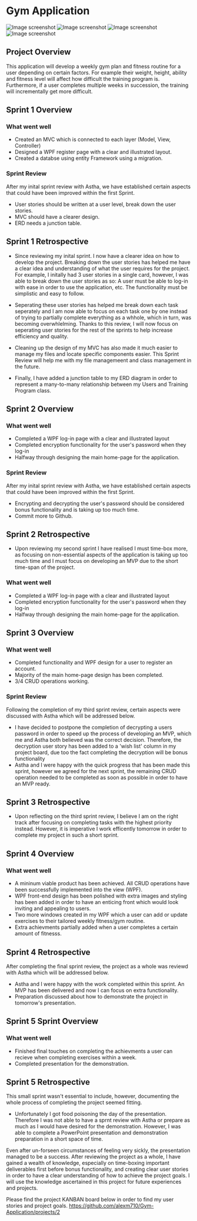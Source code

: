 # Gym Application
![Image screenshot](.Screenshots/FirstPage.PNG)
![Image screenshot](.Screenshots/Register.PNG)
![Image screenshot](.Screenshots/MainPage.PNG)
![Image screenshot](.Screenshots/addexercise.PNG)


## Project Overview 
This application will develop a weekly gym plan and fitness routine for a user depending on certain factors. For example their weight, height, ability and fitness level will affect how difficult the training program is. Furthermore, if a user completes multiple weeks in succession, the training will incrementally get more difficult.

## Sprint 1 Overview  

### What went well
- Created an MVC which is connected to each layer (Model, View, Controller)
- Designed a WPF register page with a clear and illustrated layout.
- Created a databse using entity Framework using a migration.

### Sprint Review
After my inital sprint review with Astha, we have established certain aspects that could have been improved within the first Sprint.
- User stories should be written at a user level, break down the user stories.
- MVC should have a clearer design.
- ERD needs a junction table.

## Sprint 1 Retrospective 

- Since reviewing my inital sprint. I now have a clearer idea on how to develop the project. Breaking down the user stories has helped me have a clear idea and understanding of what the user requires for the project. For example, I initally had 3 user stories in a single card, however, I was able to break down the user stories as so: A user must be able to log-in with ease in order to use the application, etc. The functionality must be simplistic and easy to follow. 

- Seperating these user stories has helped me break down each task seperately and I am now able to focus on each task one by one instead of trying to partially complete everything as a whhole, which in turn, was becoming overwhlelming. Thanks to this review, I will now focus on seperating user stories for the rest of the sprints to help increase efficiency and quality.

- Cleaning up the design of my MVC has also made it much easier to manage my files and locate specific components easier. This Sprint Review will help me with my file managemeent and class management in the future.

- Finally, I have added a junction table to my ERD diagram in order to represent a many-to-many relationship between my Users and Training Program class.

## Sprint 2 Overview  

### What went well
- Completed a WPF log-in page with a clear and illustrated layout 
- Completed encryption functionality for the user's password when they log-in
- Halfway through designing the main home-page for the application.

### Sprint Review
After my inital sprint review with Astha, we have established certain aspects that could have been improved within the first Sprint.
- Encrypting and decrypting the user's password should be considered bonus functionality and is taking up too much time.
- Commit more to Github.

## Sprint 2 Retrospective

- Upon reviewing my second sprint I have realised I must time-box more, as focusing on non-essential aspects of the application is taking up too much time and I must focus on developing an MVP due to the short time-span of the project.

### What went well
- Completed a WPF log-in page with a clear and illustrated layout 
- Completed encryption functionality for the user's password when they log-in
- Halfway through designing the main home-page for the application.


## Sprint 3 Overview

### What went well
- Completed functionality and WPF design for a user to register an account.
- Majority of the main home-page design has been completed. 
- 3/4 CRUD operations working.

### Sprint Review 
Following the completion of my third sprint review, certain aspects were discussed with Astha which will be addressed below.
- I have decided to postpone the completion of decrypting a users password in order to speed up the process of developing an MVP, which me and Astha both believed was the correct decision. Therefore, the decryption user story has been added to a 'wish list' column in my project board, due too the fact completing the decryption will be bonus functionality
- Astha and I were happy with the quick progress that has been made this sprint, however we agreed for the next sprint, the remaining CRUD operation needed to be completed as soon as possible in order to have an MVP ready.

## Sprint 3 Retrospective
- Upon reflecting on the third sprint review, I believe I am on the right track after focusing on completing tasks with the highest priority instead. However, it is imperative I work efficently tomorrow in order to complete my project in such a short sprint.

## Sprint 4 Overview 

### What went well
- A mininum viable product has been achieved. All CRUD operations have been successfully implemented into the view (WPF).
- WPF front-end design has been polished with extra images and styling has been added in order to have an enticing front which would look inviting and appealing to users.
- Two more windows created in my WPF which a user can add or update exercises to their tailored weekly fitness/gym routine.
- Extra achievments partially added when a user completes a certain amount of fitnesss.

## Sprint 4 Retrospective
After completing the final sprint review, the project as a whole was reviewd with Astha which will be addressed below.
- Astha and I were happy with the work completed within this sprint. An MVP has been delivered and now I can focus on extra functionality.
- Preparation discussed about how to demonstrate the project in tomorrow's presentation.

## Sprint 5 Sprint Overview

### What went well
- Finished final touches on completing the achievments a user can recieve when completing exercises within a week.
- Completed presentation for the demonstration.

## Sprint 5 Retrospective
This small sprint wasn't essential to include, however, documenting the whole process of completing the project seemed fitting.

- Unfortunately I got food poisoning the day of the presentation. Therefore I was not able to have a sprnt review with Astha or prepare as much as I would have desired for the demonstration. However, I was able to complete a PowerPoint presentation and demonstration preparation in a short space of time.

Even after un-forseen circumstances of feeling very sickly, the presentation managed to be a success. After reviewing the project as a whole, I have gained a wealth of knowledge, especially on time-boxing important deliverables first before bonus functionality, and creating clear user stories in order to have a clear understanding of how to achieve the project goals. I will use the knowledge ascertained in this project for future experiences and projects.

Please find the project KANBAN board below in order to find my user stories and project goals.
https://github.com/alexm710/Gym-Application/projects/2
